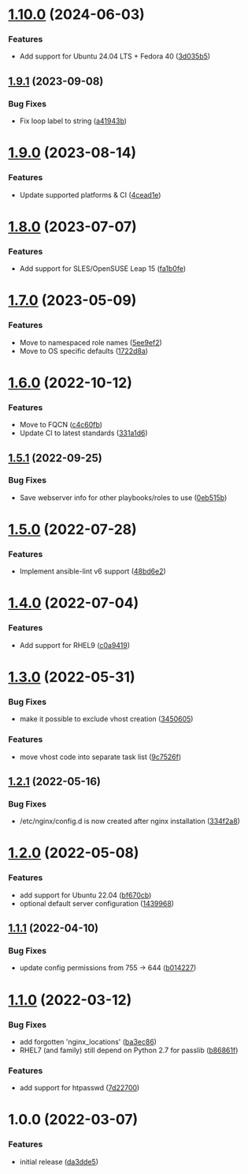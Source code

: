 # [1.10.0](https://github.com/de-it-krachten/ansible-role-nginx/compare/v1.9.1...v1.10.0) (2024-06-03)


### Features

* Add support for Ubuntu 24.04 LTS + Fedora 40 ([3d035b5](https://github.com/de-it-krachten/ansible-role-nginx/commit/3d035b5a8a45b96e06d77ab8b8a66c81e498dd9e))

## [1.9.1](https://github.com/de-it-krachten/ansible-role-nginx/compare/v1.9.0...v1.9.1) (2023-09-08)


### Bug Fixes

* Fix loop label to string ([a41943b](https://github.com/de-it-krachten/ansible-role-nginx/commit/a41943baf8518ad7c6aa6e19b4df0e3e8a9ec4a6))

# [1.9.0](https://github.com/de-it-krachten/ansible-role-nginx/compare/v1.8.0...v1.9.0) (2023-08-14)


### Features

* Update supported platforms & CI ([4cead1e](https://github.com/de-it-krachten/ansible-role-nginx/commit/4cead1e3b821bd24bc7086632a4b8525b7d810ee))

# [1.8.0](https://github.com/de-it-krachten/ansible-role-nginx/compare/v1.7.0...v1.8.0) (2023-07-07)


### Features

* Add support for SLES/OpenSUSE Leap 15 ([fa1b0fe](https://github.com/de-it-krachten/ansible-role-nginx/commit/fa1b0fe5e9fbeecfaa9ddb4bcf269830a9e9fc84))

# [1.7.0](https://github.com/de-it-krachten/ansible-role-nginx/compare/v1.6.0...v1.7.0) (2023-05-09)


### Features

* Move to namespaced role names ([5ee9ef2](https://github.com/de-it-krachten/ansible-role-nginx/commit/5ee9ef2d58f244ab42f95d9bb818aa3aad2cb1ea))
* Move to OS specific defaults ([1722d8a](https://github.com/de-it-krachten/ansible-role-nginx/commit/1722d8a4e2578a0f3966a0df6c0b7f41ca0b28aa))

# [1.6.0](https://github.com/de-it-krachten/ansible-role-nginx/compare/v1.5.1...v1.6.0) (2022-10-12)


### Features

* Move to FQCN ([c4c60fb](https://github.com/de-it-krachten/ansible-role-nginx/commit/c4c60fb071edf56a39cb36b10a89d09d358852e5))
* Update CI to latest standards ([331a1d6](https://github.com/de-it-krachten/ansible-role-nginx/commit/331a1d6037c8de27078c601cdd0bc60dc3fa8b7d))

## [1.5.1](https://github.com/de-it-krachten/ansible-role-nginx/compare/v1.5.0...v1.5.1) (2022-09-25)


### Bug Fixes

* Save webserver info for other playbooks/roles to use ([0eb515b](https://github.com/de-it-krachten/ansible-role-nginx/commit/0eb515b151e289475ec868c5c9303b7afae4e819))

# [1.5.0](https://github.com/de-it-krachten/ansible-role-nginx/compare/v1.4.0...v1.5.0) (2022-07-28)


### Features

* Implement ansible-lint v6 support ([48bd6e2](https://github.com/de-it-krachten/ansible-role-nginx/commit/48bd6e2ed24379d0c60fab8c75361de48ef524e7))

# [1.4.0](https://github.com/de-it-krachten/ansible-role-nginx/compare/v1.3.0...v1.4.0) (2022-07-04)


### Features

* Add support for RHEL9 ([c0a9419](https://github.com/de-it-krachten/ansible-role-nginx/commit/c0a9419397445d5a8bed03509c384134d600dfc1))

# [1.3.0](https://github.com/de-it-krachten/ansible-role-nginx/compare/v1.2.1...v1.3.0) (2022-05-31)


### Bug Fixes

* make it possible to exclude vhost creation ([3450605](https://github.com/de-it-krachten/ansible-role-nginx/commit/34506058c5b65837a76814302dacc7a59b6fb68a))


### Features

* move vhost code into separate task list ([9c7526f](https://github.com/de-it-krachten/ansible-role-nginx/commit/9c7526f93bc21df4845a1fa0a5c94a652e23f0e0))

## [1.2.1](https://github.com/de-it-krachten/ansible-role-nginx/compare/v1.2.0...v1.2.1) (2022-05-16)


### Bug Fixes

* /etc/nginx/config.d is now created after nginx installation ([334f2a8](https://github.com/de-it-krachten/ansible-role-nginx/commit/334f2a8a345a44f2255c2ccce29fbe810b4139b0))

# [1.2.0](https://github.com/de-it-krachten/ansible-role-nginx/compare/v1.1.1...v1.2.0) (2022-05-08)


### Features

* add support for Ubuntu 22.04 ([bf670cb](https://github.com/de-it-krachten/ansible-role-nginx/commit/bf670cb9292ee2789b36756763378e97a9563812))
* optional default server configuration ([1439968](https://github.com/de-it-krachten/ansible-role-nginx/commit/1439968887c2693e092f881d83b3551cb278d4fd))

## [1.1.1](https://github.com/de-it-krachten/ansible-role-nginx/compare/v1.1.0...v1.1.1) (2022-04-10)


### Bug Fixes

* update config permissions from 755 -> 644 ([b014227](https://github.com/de-it-krachten/ansible-role-nginx/commit/b01422796f7b3439386cda40f12904c13ba8a744))

# [1.1.0](https://github.com/de-it-krachten/ansible-role-nginx/compare/v1.0.0...v1.1.0) (2022-03-12)


### Bug Fixes

* add forgotten 'nginx_locations' ([ba3ec86](https://github.com/de-it-krachten/ansible-role-nginx/commit/ba3ec862069f25665afd4b3a08712a74ac5603cc))
* RHEL7 (and family) still depend on Python 2.7 for passlib ([b86861f](https://github.com/de-it-krachten/ansible-role-nginx/commit/b86861f4c09c253900b79044f642092303b8c6e0))


### Features

* add support for htpasswd ([7d22700](https://github.com/de-it-krachten/ansible-role-nginx/commit/7d2270083b5ad6b7c6362f5fe16e49b8ae447e0f))

# 1.0.0 (2022-03-07)


### Features

* initial release ([da3dde5](https://github.com/de-it-krachten/ansible-role-nginx/commit/da3dde5ef53c7e9d07ab02cbc81d3278eeb7d784))
